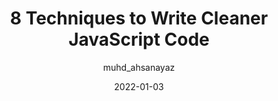 ---
author: muhd_ahsanayaz
date: 2022-01-03
permalink: false
publisher: thepracticaldev
tags:
  - javascript
target_url: https://dev.to/codewithahsan/8-techniques-to-write-cleaner-javascript-code-369e
title: 8 Techniques to Write Cleaner JavaScript Code
---